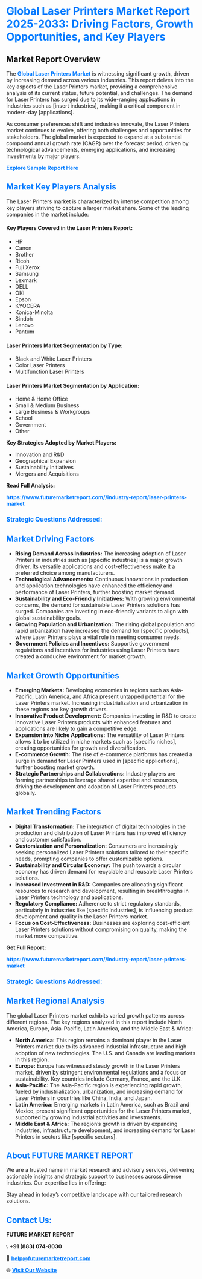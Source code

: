 <h1 style="color: #007BFF;">Global Laser Printers Market Report 2025-2033: Driving Factors, Growth Opportunities, and Key Players</h1>

<section id="overview">
<h2>Market Report Overview</h2>
<p>The <a href="https://www.futuremarketreport.com//industry-report/laser-printers-market" style="color: #007BFF; text-decoration: none;"><strong>Global Laser Printers Market</strong></a> is witnessing significant growth, driven by increasing demand across various industries. This report delves into the key aspects of the Laser Printers market, providing a comprehensive analysis of its current status, future potential, and challenges. The demand for Laser Printers has surged due to its wide-ranging applications in industries such as [insert industries], making it a critical component in modern-day [applications].</p>
<p>As consumer preferences shift and industries innovate, the Laser Printers market continues to evolve, offering both challenges and opportunities for stakeholders. The global market is expected to expand at a substantial compound annual growth rate (CAGR) over the forecast period, driven by technological advancements, emerging applications, and increasing investments by major players.</p>
</section>

<section id="overview">
<p><a href="https://www.futuremarketreport.com//request-sample/reportId=58655" style="color: #007BFF; text-decoration: none;"><strong>Explore Sample Report Here</strong></a></p>
</section>

<section id="key-players">
<h2 style="color: #007BFF;">Market Key Players Analysis</h2>
<p>The Laser Printers market is characterized by intense competition among key players striving to capture a larger market share. Some of the leading companies in the market include:</p>
<h4>Key Players Covered in the Laser Printers Report:</h4>
<ul><li>HP</li><li>Canon</li><li>Brother</li><li>Ricoh</li><li>Fuji Xerox</li><li>Samsung</li><li>Lexmark</li><li>DELL</li><li>OKI</li><li>Epson</li><li>KYOCERA</li><li>Konica-Minolta</li><li>Sindoh</li><li>Lenovo</li><li>Pantum</li></ul>
<h4>Laser Printers Market Segmentation by Type:</h4>
<ul><li>Black and White Laser Printers</li><li>Color Laser Printers</li><li>Multifunction Laser Printers</li></ul>

<h4>Laser Printers Market Segmentation by Application:</h4>
<ul><li>Home &amp; Home Office</li><li>Small &amp; Medium Business</li><li>Large Business &amp; Workgroups</li><li>School</li><li>Government</li><li>Other</li></ul>
<p><strong>Key Strategies Adopted by Market Players:</strong></p>
<ul>
<li>Innovation and R&D</li>
<li>Geographical Expansion</li>
<li>Sustainability Initiatives</li>
<li>Mergers and Acquisitions</li>
</ul>
</section>

<section>
<p><strong>Read Full Analysis: </strong></p><a href="https://www.futuremarketreport.com//industry-report/laser-printers-market" style="color: #007BFF; text-decoration: none;"><strong>https://www.futuremarketreport.com//industry-report/laser-printers-market</strong></a>
<h3 style="color: #007BFF;">Strategic Questions Addressed:</h3>
</section>

<section id="driving-factors">
<h2 style="color: #007BFF;">Market Driving Factors</h2>
<ul>
<li><strong>Rising Demand Across Industries:</strong> The increasing adoption of Laser Printers in industries such as [specific industries] is a major growth driver. Its versatile applications and cost-effectiveness make it a preferred choice among manufacturers.</li>
<li><strong>Technological Advancements:</strong> Continuous innovations in production and application technologies have enhanced the efficiency and performance of Laser Printers, further boosting market demand.</li>
<li><strong>Sustainability and Eco-Friendly Initiatives:</strong> With growing environmental concerns, the demand for sustainable Laser Printers solutions has surged. Companies are investing in eco-friendly variants to align with global sustainability goals.</li>
<li><strong>Growing Population and Urbanization:</strong> The rising global population and rapid urbanization have increased the demand for [specific products], where Laser Printers plays a vital role in meeting consumer needs.</li>
<li><strong>Government Policies and Incentives:</strong> Supportive government regulations and incentives for industries using Laser Printers have created a conducive environment for market growth.</li>
</ul>
</section>

<section id="growth-opportunities">
<h2 style="color: #007BFF;">Market Growth Opportunities</h2>
<ul>
<li><strong>Emerging Markets:</strong> Developing economies in regions such as Asia-Pacific, Latin America, and Africa present untapped potential for the Laser Printers market. Increasing industrialization and urbanization in these regions are key growth drivers.</li>
<li><strong>Innovative Product Development:</strong> Companies investing in R&D to create innovative Laser Printers products with enhanced features and applications are likely to gain a competitive edge.</li>
<li><strong>Expansion into Niche Applications:</strong> The versatility of Laser Printers allows it to be utilized in niche markets such as [specific niches], creating opportunities for growth and diversification.</li>
<li><strong>E-commerce Growth:</strong> The rise of e-commerce platforms has created a surge in demand for Laser Printers used in [specific applications], further boosting market growth.</li>
<li><strong>Strategic Partnerships and Collaborations:</strong> Industry players are forming partnerships to leverage shared expertise and resources, driving the development and adoption of Laser Printers products globally.</li>
</ul>
</section>

<section id="trending-factors">
<h2 style="color: #007BFF;">Market Trending Factors</h2>
<ul>
<li><strong>Digital Transformation:</strong> The integration of digital technologies in the production and distribution of Laser Printers has improved efficiency and customer satisfaction.</li>
<li><strong>Customization and Personalization:</strong> Consumers are increasingly seeking personalized Laser Printers solutions tailored to their specific needs, prompting companies to offer customizable options.</li>
<li><strong>Sustainability and Circular Economy:</strong> The push towards a circular economy has driven demand for recyclable and reusable Laser Printers solutions.</li>
<li><strong>Increased Investment in R&D:</strong> Companies are allocating significant resources to research and development, resulting in breakthroughs in Laser Printers technology and applications.</li>
<li><strong>Regulatory Compliance:</strong> Adherence to strict regulatory standards, particularly in industries like [specific industries], is influencing product development and quality in the Laser Printers market.</li>
<li><strong>Focus on Cost-Effectiveness:</strong> Businesses are exploring cost-efficient Laser Printers solutions without compromising on quality, making the market more competitive.</li>
</ul>
</section>

<section>
<p><strong>Get Full Report: </strong></p><a href="https://www.futuremarketreport.com//industry-report/laser-printers-market" style="color: #007BFF; text-decoration: none;"><strong>https://www.futuremarketreport.com//industry-report/laser-printers-market</strong></a>
<h3 style="color: #007BFF;">Strategic Questions Addressed:</h3>
</section>


<section id="regional-analysis">
<h2 style="color: #007BFF;">Market Regional Analysis</h2>
<p>The global Laser Printers market exhibits varied growth patterns across different regions. The key regions analyzed in this report include North America, Europe, Asia-Pacific, Latin America, and the Middle East & Africa:</p>
<ul>
<li><strong>North America:</strong> This region remains a dominant player in the Laser Printers market due to its advanced industrial infrastructure and high adoption of new technologies. The U.S. and Canada are leading markets in this region.</li>
<li><strong>Europe:</strong> Europe has witnessed steady growth in the Laser Printers market, driven by stringent environmental regulations and a focus on sustainability. Key countries include Germany, France, and the U.K.</li>
<li><strong>Asia-Pacific:</strong> The Asia-Pacific region is experiencing rapid growth, fueled by industrialization, urbanization, and increasing demand for Laser Printers in countries like China, India, and Japan.</li>
<li><strong>Latin America:</strong> Emerging markets in Latin America, such as Brazil and Mexico, present significant opportunities for the Laser Printers market, supported by growing industrial activities and investments.</li>
<li><strong>Middle East & Africa:</strong> The region’s growth is driven by expanding industries, infrastructure development, and increasing demand for Laser Printers in sectors like [specific sectors].</li>
</ul>
</section>

<footer>
<h2 style="color: #007BFF;">About FUTURE MARKET REPORT</h2>
<p>We are a trusted name in market research and advisory services, delivering actionable insights and strategic support to businesses across diverse industries. Our expertise lies in offering:</p>

<p>Stay ahead in today’s competitive landscape with our tailored research solutions.</p>

<h2 style="color: #007BFF;">Contact Us:</h2>
<p><strong>FUTURE MARKET REPORT</strong></p>
<p>📞 <strong>+91 (883) 074-8030</strong></p>
<p>📧 <strong><a href="mailto:help@futuremarketreport.com" style="color: #007BFF;">help@futuremarketreport.com</a></strong></p>
<p>🌐 <strong><a href="https://www.futuremarketreport.com/" style="color: #007BFF;">Visit Our Website</a></strong></p>
</footer>